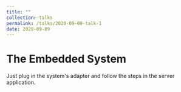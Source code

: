 ```yaml
---
title: ""
collection: talks
permalink: /talks/2020-09-09-talk-1
date: 2020-09-09
---
```


<h1>The Embedded System</h1>
Just plug in the system's adapter and follow the steps in the server application.
